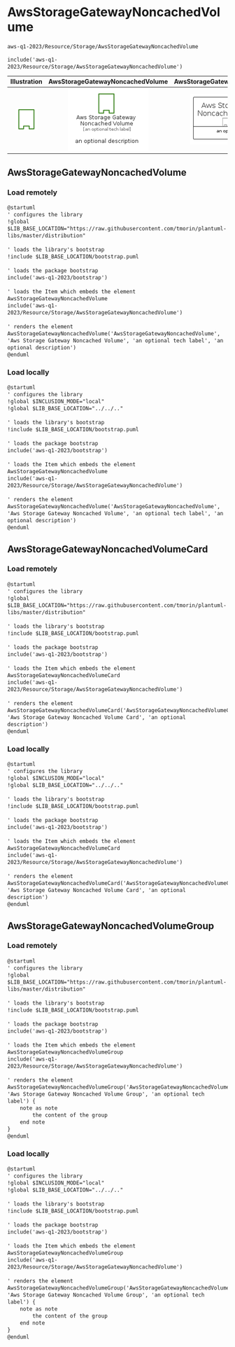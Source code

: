 # AwsStorageGatewayNoncachedVolume


```text
aws-q1-2023/Resource/Storage/AwsStorageGatewayNoncachedVolume
```

```text
include('aws-q1-2023/Resource/Storage/AwsStorageGatewayNoncachedVolume')
```



| Illustration | AwsStorageGatewayNoncachedVolume | AwsStorageGatewayNoncachedVolumeCard | AwsStorageGatewayNoncachedVolumeGroup |
| :---: | :---: | :---: | :---: |
| ![illustration for Illustration](../../../aws-q1-2023/Resource/Storage/AwsStorageGatewayNoncachedVolume.png) | ![illustration for AwsStorageGatewayNoncachedVolume](../../../aws-q1-2023/Resource/Storage/AwsStorageGatewayNoncachedVolume.Local.png) | ![illustration for AwsStorageGatewayNoncachedVolumeCard](../../../aws-q1-2023/Resource/Storage/AwsStorageGatewayNoncachedVolumeCard.Local.png) | ![illustration for AwsStorageGatewayNoncachedVolumeGroup](../../../aws-q1-2023/Resource/Storage/AwsStorageGatewayNoncachedVolumeGroup.Local.png) |




## AwsStorageGatewayNoncachedVolume

### Load remotely
```plantuml
@startuml
' configures the library
!global $LIB_BASE_LOCATION="https://raw.githubusercontent.com/tmorin/plantuml-libs/master/distribution"

' loads the library's bootstrap
!include $LIB_BASE_LOCATION/bootstrap.puml

' loads the package bootstrap
include('aws-q1-2023/bootstrap')

' loads the Item which embeds the element AwsStorageGatewayNoncachedVolume
include('aws-q1-2023/Resource/Storage/AwsStorageGatewayNoncachedVolume')

' renders the element
AwsStorageGatewayNoncachedVolume('AwsStorageGatewayNoncachedVolume', 'Aws Storage Gateway Noncached Volume', 'an optional tech label', 'an optional description')
@enduml
```

### Load locally
```plantuml
@startuml
' configures the library
!global $INCLUSION_MODE="local"
!global $LIB_BASE_LOCATION="../../.."

' loads the library's bootstrap
!include $LIB_BASE_LOCATION/bootstrap.puml

' loads the package bootstrap
include('aws-q1-2023/bootstrap')

' loads the Item which embeds the element AwsStorageGatewayNoncachedVolume
include('aws-q1-2023/Resource/Storage/AwsStorageGatewayNoncachedVolume')

' renders the element
AwsStorageGatewayNoncachedVolume('AwsStorageGatewayNoncachedVolume', 'Aws Storage Gateway Noncached Volume', 'an optional tech label', 'an optional description')
@enduml
```

## AwsStorageGatewayNoncachedVolumeCard

### Load remotely
```plantuml
@startuml
' configures the library
!global $LIB_BASE_LOCATION="https://raw.githubusercontent.com/tmorin/plantuml-libs/master/distribution"

' loads the library's bootstrap
!include $LIB_BASE_LOCATION/bootstrap.puml

' loads the package bootstrap
include('aws-q1-2023/bootstrap')

' loads the Item which embeds the element AwsStorageGatewayNoncachedVolumeCard
include('aws-q1-2023/Resource/Storage/AwsStorageGatewayNoncachedVolume')

' renders the element
AwsStorageGatewayNoncachedVolumeCard('AwsStorageGatewayNoncachedVolumeCard', 'Aws Storage Gateway Noncached Volume Card', 'an optional description')
@enduml
```

### Load locally
```plantuml
@startuml
' configures the library
!global $INCLUSION_MODE="local"
!global $LIB_BASE_LOCATION="../../.."

' loads the library's bootstrap
!include $LIB_BASE_LOCATION/bootstrap.puml

' loads the package bootstrap
include('aws-q1-2023/bootstrap')

' loads the Item which embeds the element AwsStorageGatewayNoncachedVolumeCard
include('aws-q1-2023/Resource/Storage/AwsStorageGatewayNoncachedVolume')

' renders the element
AwsStorageGatewayNoncachedVolumeCard('AwsStorageGatewayNoncachedVolumeCard', 'Aws Storage Gateway Noncached Volume Card', 'an optional description')
@enduml
```

## AwsStorageGatewayNoncachedVolumeGroup

### Load remotely
```plantuml
@startuml
' configures the library
!global $LIB_BASE_LOCATION="https://raw.githubusercontent.com/tmorin/plantuml-libs/master/distribution"

' loads the library's bootstrap
!include $LIB_BASE_LOCATION/bootstrap.puml

' loads the package bootstrap
include('aws-q1-2023/bootstrap')

' loads the Item which embeds the element AwsStorageGatewayNoncachedVolumeGroup
include('aws-q1-2023/Resource/Storage/AwsStorageGatewayNoncachedVolume')

' renders the element
AwsStorageGatewayNoncachedVolumeGroup('AwsStorageGatewayNoncachedVolumeGroup', 'Aws Storage Gateway Noncached Volume Group', 'an optional tech label') {
    note as note
        the content of the group
    end note
}
@enduml
```

### Load locally
```plantuml
@startuml
' configures the library
!global $INCLUSION_MODE="local"
!global $LIB_BASE_LOCATION="../../.."

' loads the library's bootstrap
!include $LIB_BASE_LOCATION/bootstrap.puml

' loads the package bootstrap
include('aws-q1-2023/bootstrap')

' loads the Item which embeds the element AwsStorageGatewayNoncachedVolumeGroup
include('aws-q1-2023/Resource/Storage/AwsStorageGatewayNoncachedVolume')

' renders the element
AwsStorageGatewayNoncachedVolumeGroup('AwsStorageGatewayNoncachedVolumeGroup', 'Aws Storage Gateway Noncached Volume Group', 'an optional tech label') {
    note as note
        the content of the group
    end note
}
@enduml
```

